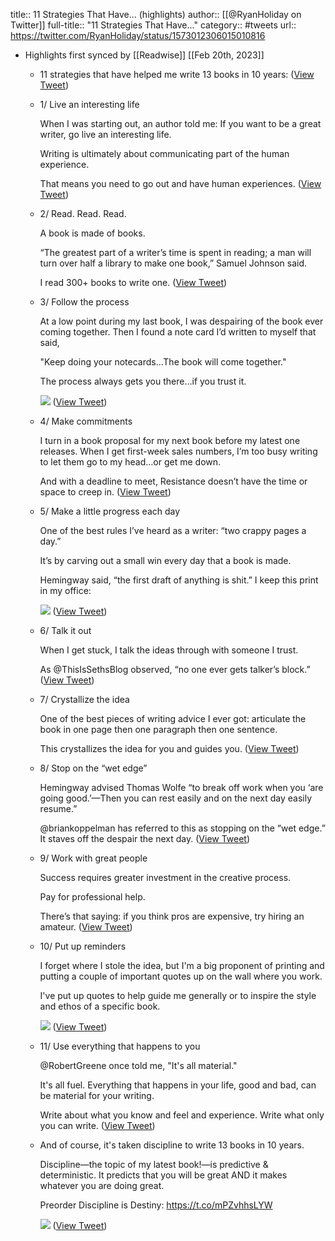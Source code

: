 title:: 11 Strategies That Have... (highlights)
author:: [[@RyanHoliday on Twitter]]
full-title:: "11 Strategies That Have..."
category:: #tweets
url:: https://twitter.com/RyanHoliday/status/1573012306015010816

- Highlights first synced by [[Readwise]] [[Feb 20th, 2023]]
	- 11 strategies that have helped me write 13 books in 10 years: ([View Tweet](https://twitter.com/RyanHoliday/status/1573012306015010816))
	- 1/ Live an interesting life
	  
	  When I was starting out, an author told me: If you want to be a great writer, go live an interesting life.
	  
	  Writing is ultimately about communicating part of the human experience.
	  
	  That means you need to go out and have human experiences. ([View Tweet](https://twitter.com/RyanHoliday/status/1573012308535791619))
	- 2/ Read. Read. Read.
	  
	  A book is made of books.
	  
	  “The greatest part of a writer’s time is spent in reading; a man will turn over half a library to make one book,” Samuel Johnson said.
	  
	  I read 300+ books to write one. ([View Tweet](https://twitter.com/RyanHoliday/status/1573012310628655106))
	- 3/ Follow the process
	  
	  At a low point during my last book, I was despairing of the book ever coming together. Then I found a note card I’d written to myself that said,
	  
	  "Keep doing your notecards...The book will come together."
	  
	  The process always gets you there…if you trust it. 
	  
	  ![](https://pbs.twimg.com/media/FdR1okpXEAAmqHH.jpg) ([View Tweet](https://twitter.com/RyanHoliday/status/1573012312826454018))
	- 4/ Make commitments
	  
	  I turn in a book proposal for my next book before my latest one releases. When I get first-week sales numbers, I’m too busy writing to let them go to my head…or get me down.
	  
	  And with a deadline to meet, Resistance doesn’t have the time or space to creep in. ([View Tweet](https://twitter.com/RyanHoliday/status/1573012316765011970))
	- 5/ Make a little progress each day
	  
	  One of the best rules I’ve heard as a writer: “two crappy pages a day.”
	  
	  It’s by carving out a small win every day that a book is made.
	  
	  Hemingway said, “the first draft of anything is shit.” I keep this print in my office: 
	  
	  ![](https://pbs.twimg.com/media/FdR1uF0XEAEdcp-.jpg) ([View Tweet](https://twitter.com/RyanHoliday/status/1573012324104945676))
	- 6/ Talk it out
	  
	  When I get stuck, I talk the ideas through with someone I trust.
	  
	  As @ThisIsSethsBlog observed, “no one ever gets talker’s block.” ([View Tweet](https://twitter.com/RyanHoliday/status/1573012328072843264))
	- 7/ Crystallize the idea
	  
	  One of the best pieces of writing advice I ever got: articulate the book in one page then one paragraph then one sentence.
	  
	  This crystallizes the idea for you and guides you. ([View Tweet](https://twitter.com/RyanHoliday/status/1573012330333577217))
	- 8/ Stop on the “wet edge”
	  
	  Hemingway advised Thomas Wolfe “to break off work when you ‘are going good.’—Then you can rest easily and on the next day easily resume.”
	  
	  @briankoppelman has referred to this as stopping on the “wet edge.” It staves off the despair the next day. ([View Tweet](https://twitter.com/RyanHoliday/status/1573012332497846272))
	- 9/ Work with great people
	  
	  Success requires greater investment in the creative process.
	  
	  Pay for professional help.
	  
	  There’s that saying: if you think pros are expensive, try hiring an amateur. ([View Tweet](https://twitter.com/RyanHoliday/status/1573012334657814529))
	- 10/ Put up reminders
	  
	  I forget where I stole the idea, but I'm a big proponent of printing and putting a couple of important quotes up on the wall where you work.
	  
	  I've put up quotes to help guide me generally or to inspire the style and ethos of a specific book. 
	  
	  ![](https://pbs.twimg.com/media/FdR1e4GXoAQg7Cm.jpg) ([View Tweet](https://twitter.com/RyanHoliday/status/1573012343734534144))
	- 11/ Use everything that happens to you
	  
	  @RobertGreene once told me, "It's all material."
	  
	  It's all fuel. Everything that happens in your life, good and bad, can be material for your writing.
	  
	  Write about what you know and feel and experience. Write what only you can write. ([View Tweet](https://twitter.com/RyanHoliday/status/1573012348406751242))
	- And of course, it's taken discipline to write 13 books in 10 years.
	  
	  Discipline—the topic of my latest book!—is predictive & deterministic. It predicts that you will be great AND it makes whatever you are doing great.
	  
	  Preorder Discipline is Destiny: https://t.co/mPZvhhsLYW 
	  
	  ![](https://pbs.twimg.com/media/FdR2NksWQAA8ZJg.jpg) ([View Tweet](https://twitter.com/RyanHoliday/status/1573012350654980099))